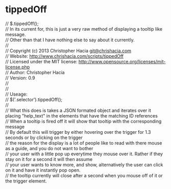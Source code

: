 tippedOff
=========

// $.tippedOff();<br>
// In its current for, this is just a very raw method of displaying a tooltip like message.<br>
// Other than that I have nothing else to say about it currently.<br>
//<br>
// Copyright (c) 2013 Christopher Hacia git@chrishacia.com<br>
// Website: http://www.chrishacia.com/scripts/tippedOff<br>
// Licensed under the MIT license: http://www.opensource.org/licenses/mit-license.php<br>
// Author: Christopher Hacia<br>
// Version: 0.9<br>
//<br>
//<br>
// Useage:<br>
// $('.selector').tippedOff();<br>
// <br>
// What this does is takes a JSON formated object and iterates over it placing "help_text" in the elements that have the matching ID references<br>
// When a tooltip is fired off it will show that tooltip with the corresponding message<br>
// By default this will trigger by either hovering over the trigger for 1.3 seconds or by clicking on the trigger<br>
// the reason for the display is a lot of people like to read with there mouse as a guide, and you do not want to bother<br>
// your user with a little pop up everytime they mouse over it. Rather if they stay on it for a second it will then assume <br>
// your user wants to know more, and show, alternatively the user can click on it and have it instantly pop open.<br>
// the tooltip currently will close after a second when you mouse off of it or the trigger element.<br>